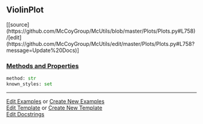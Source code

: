 ## <a id="McUtils.Plots.Plots.ViolinPlot">ViolinPlot</a> 
<div class="docs-source-link" markdown="1">
[[source](https://github.com/McCoyGroup/McUtils/blob/master/Plots/Plots.py#L758)/[edit](https://github.com/McCoyGroup/McUtils/edit/master/Plots/Plots.py#L758?message=Update%20Docs)]
</div>



<div class="collapsible-section">
 <div class="collapsible-section collapsible-section-header" markdown="1">
 
### <a class="collapse-link" data-toggle="collapse" href="#methods">Methods and Properties</a> <a class="float-right" data-toggle="collapse" href="#methods"><i class="fa fa-chevron-down"></i></a>

 </div>
 <div class="collapsible-section collapsible-section-body collapse" id="methods" markdown="1">

```python
method: str
known_styles: set
```


 </div>
</div>




___

[Edit Examples](https://github.com/McCoyGroup/McUtils/edit/gh-pages/ci/examples/McUtils/Plots/Plots/ViolinPlot.md) or 
[Create New Examples](https://github.com/McCoyGroup/McUtils/new/gh-pages/?filename=ci/examples/McUtils/Plots/Plots/ViolinPlot.md) <br/>
[Edit Template](https://github.com/McCoyGroup/McUtils/edit/gh-pages/ci/docs/McUtils/Plots/Plots/ViolinPlot.md) or 
[Create New Template](https://github.com/McCoyGroup/McUtils/new/gh-pages/?filename=ci/docs/templates/McUtils/Plots/Plots/ViolinPlot.md) <br/>
[Edit Docstrings](https://github.com/McCoyGroup/McUtils/edit/master/Plots/Plots.py#L758?message=Update%20Docs)